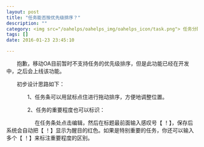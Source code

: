 ```yaml
---
layout: post
title: "任务能否按优先级排序？"
description: ""
category: <img src="/oahelps/oahelps_img/oahelps_icon/task.png"> 任务分配与使用
tags: []
date: 2016-01-23 23:45:10

---
```


&#160; &#160; &#160; &#160;抱歉，移动OA目前暂时不支持任务的优先级排序，但是此功能已经在开发中，之后会上线该功能。

&#160; &#160; &#160; &#160;初步设计思路如下：

&#160; &#160; &#160; &#160;&#160; &#160; &#160; &#160;1、任务条可以用鼠标点住进行拖动排序，方便地调整位置。

&#160; &#160; &#160; &#160;&#160; &#160; &#160; &#160;2、任务的重要程度也可以标识：

&#160; &#160; &#160; &#160;&#160; &#160; &#160; &#160;&#160; &#160; &#160;在任务条处点击编辑，然后在标题最前面输入感叹号【  ！】，保存后系统会自动把【  ！】显示为醒目的红色。如果是特别重要的任务，你还可以输入多个【  ！】来标注重要程度的区别。
